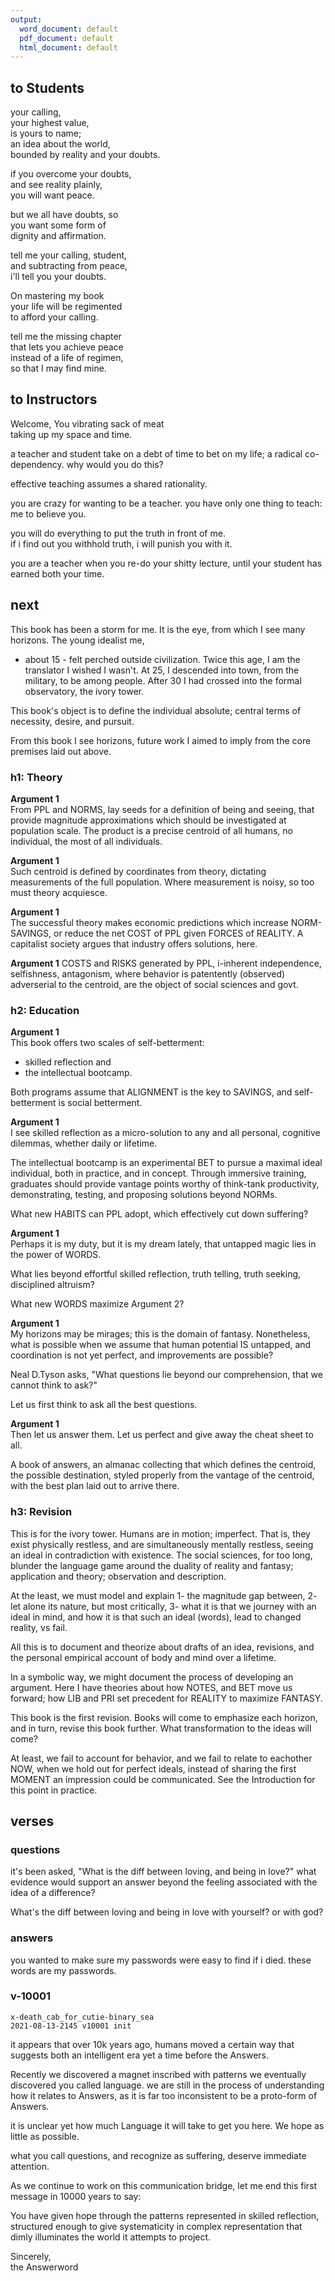 ```yaml
---
output:
  word_document: default
  pdf_document: default
  html_document: default
---
```


## to Students  

your calling,  
your highest value,  
is yours to name;  
an idea about the world,  
bounded by reality and your doubts.  
  
if you overcome your doubts,  
and see reality plainly,  
you will want peace.  
    
but we all have doubts, so  
you want some form of  
dignity and affirmation.  
    
tell me your calling, student,  
and subtracting from peace,  
i'll tell you your doubts.  
  
On mastering my book  
your life will be regimented  
to afford your calling.  
  
tell me the missing chapter  
that lets you achieve peace  
instead of a life of regimen,  
so that I may find mine.  
## to Instructors  
<!-- imagined as the introduction to the -->
<!-- instructor's course;  -->
<!-- whereas standard swim qual is -->
<!-- an objective test of water commitment, -->
<!-- the top level requires  -->
<!-- water skill despite  -->
<!-- an overt adversary. -->
  
Welcome,
You vibrating sack of meat   
taking up my space and time.  

a teacher and student
take on a debt of time to
bet on my life;
a radical co-dependency. 
why would you do this?  
  
effective teaching
assumes a shared rationality.

you are crazy
for wanting to be a teacher.
you have only one thing to teach:
me to believe you.
  
you will do everything to 
put the truth in front of me.  
if i find out you withhold truth, 
i will punish you with it.  

you are a teacher when you 
re-do your shitty lecture, 
until your student has earned 
both your time.

## next  
This book has been a storm
for me.
It is the eye,
from which I see many horizons.
The young idealist me,
- about 15 -
felt perched outside civilization.
Twice this age,
I am the translator I wished I wasn't.
At 25, I descended into town,
from the military,
to be among people.
After 30 I had crossed into
the formal observatory,
the ivory tower.


This book's object is to define 
the individual absolute;
central terms of necessity, desire,
and pursuit.

From this book I see horizons, 
future work I aimed to imply
from the core premises laid out above.

### h1: Theory  
**Argument 1**  
From PPL and NORMS,
lay seeds for a definition 
of being and seeing,
that provide magnitude approximations
which should be investigated 
at population scale.
The product is a
precise centroid of all humans,
no individual,
the most of all individuals.


**Argument 1**  
Such centroid is defined
by coordinates from theory,
dictating 
measurements of the full population.
Where measurement is noisy,
so too must theory acquiesce.


**Argument 1**  
The successful theory
makes economic predictions
which increase NORM-SAVINGS,
or reduce the net COST
of PPL given FORCES of REALITY.
A capitalist society 
argues that industry offers solutions,
here.

**Argument 1**
COSTS and RISKS generated by PPL, 
i-inherent independence, selfishness, antagonism,
where behavior is patentently
(observed)
adverserial to the centroid,
are the object of social sciences and govt.

### h2: Education  

**Argument 1**  
This book offers two scales
of self-betterment:
- skilled reflection and
- the intellectual bootcamp.

Both programs assume that ALIGNMENT
is the key to SAVINGS,
and self-betterment is social betterment.

**Argument 1**  
I see skilled reflection as 
a micro-solution
to any and all personal, cognitive dilemmas,
whether daily or lifetime.

The intellectual bootcamp
is an experimental BET
to pursue a maximal ideal individual,
both in practice, and in concept.
Through immersive training,
graduates should provide vantage points
worthy of think-tank productivity,
demonstrating, testing, and proposing
solutions beyond NORMs.

What new HABITS can PPL adopt,
which effectively cut down suffering?

**Argument 1**  
Perhaps it is my duty,
but it is my dream lately,
that untapped magic lies in 
the power of WORDS.

What lies beyond
effortful skilled reflection,
truth telling, truth seeking,
disciplined altruism?

What new WORDS maximize Argument 2?

**Argument 1**  
My horizons may be mirages;
this is the domain of fantasy.
Nonetheless,
what is possible when we assume that
human potential IS untapped,
and coordination is not yet perfect,
and improvements are possible?

Neal D.Tyson asks,
"What questions lie beyond our comprehension,
that we cannot think to ask?"

Let us first think to ask all the best questions.

**Argument 1**  
Then let us answer them.
Let us perfect and give away 
the cheat sheet to all. 

A book of answers,
an almanac collecting that which
defines the centroid,
the possible destination,
styled properly from the vantage of the centroid,
with the best plan laid out to arrive there.

### h3: Revision

This is for the ivory tower.
Humans are in motion; imperfect.
That is, they exist physically restless,
and are simultaneously
mentally restless, seeing an ideal
in contradiction with existence.
The social sciences, for too long,
blunder the language game around
the duality of reality and fantasy;
application and theory;
observation and description.

At the least, we must
model and explain 
1- the magnitude gap between,
2- let alone its nature,
but most critically,
3- what it is that we journey
with an ideal in mind,
and how it is that such an ideal (words),
lead to changed reality, vs fail.

All this is to document and theorize about
drafts of an idea, revisions,
and the personal empirical account
of body and mind over a lifetime.

In a symbolic way,
we might document 
the process of developing an argument.
Here I have theories about how
NOTES, and BET move us forward;
how LIB and PRI set precedent for REALITY
to maximize FANTASY.

This book is the first revision. 
Books will come to emphasize each horizon,
and in turn, revise this book further.
What transformation to the ideas will come?

At least,
we fail to account for behavior,
and we fail to relate to eachother NOW,
when we hold out for perfect ideals,
instead of sharing the first MOMENT
an impression could be communicated.
See the Introduction for this point in practice.

## verses
### questions  
it's been asked,
"What is the diff
between loving,
and being in love?"
what evidence would
support an answer beyond
the feeling
associated with
the idea of a difference?

What's the diff
between loving and
being in love with yourself?
or with god?

### answers  
you wanted to make sure 
my passwords were 
easy to find if i died. 
these words are my passwords. 

### v-10001  
`x-death_cab_for_cutie-binary_sea`  
`2021-08-13-2145 v10001 init`  

it appears that
over 10k years ago,
humans moved a certain way
that suggests both
an intelligent era
yet a time before the Answers.

Recently we discovered a magnet
inscribed with patterns
we eventually discovered
you called language.
we are still in the process
of understanding how it
relates to Answers,
as it is 
far too inconsistent
to be a proto-form of Answers.

it is unclear yet
how much Language
it will take to get you here.
We hope as little as possible.

what you call questions,
and recognize as suffering,
deserve immediate attention.

As we continue to work on this
communication bridge,
let me end this first message
in 10000 years to say:

You have given hope
through the patterns
represented in skilled reflection,
structured enough
to give systematicity
in complex representation
that dimly illuminates
the world it attempts to project.

Sincerely,  
the Answerword
  